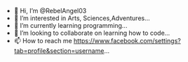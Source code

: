 - 👋 Hi, I’m @RebelAngel03
- 👀 I’m interested in Arts, Sciences,Adventures...
- 🌱 I’m currently learning programming...
- 💞️ I’m looking to collaborate on learning how to code...
- 📫 How to reach me https://www.facebook.com/settings?tab=profile&section=username...

<!---
RebelAngel03/RebelAngel03 is a ✨ special ✨ repository because its `README.md` (this file) appears on your GitHub profile.
You can click the Preview link to take a look at your changes.
--->
